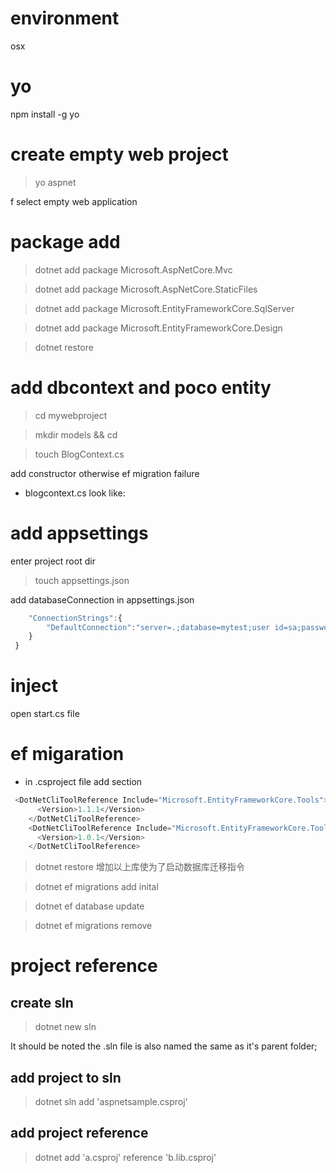 # environment
osx
# yo
npm install -g yo
# create empty web project
> yo aspnet 

f select empty web application
# package add
> dotnet add package Microsoft.AspNetCore.Mvc

> dotnet add package Microsoft.AspNetCore.StaticFiles

> dotnet add package Microsoft.EntityFrameworkCore.SqlServer

> dotnet add package Microsoft.EntityFrameworkCore.Design

> dotnet restore

# add dbcontext and poco entity
> cd mywebproject

> mkdir models && cd

> touch BlogContext.cs

 add constructor otherwise ef migration failure

* blogcontext.cs look like:

# add appsettings
 enter project root dir

> touch appsettings.json 

 add databaseConnection in appsettings.json

```js {
    "ConnectionStrings":{
        "DefaultConnection":"server=.;database=mytest;user id=sa;password=*"
    }
 }
```
# inject
open start.cs file

# ef migaration
* in .csproject file add section
```js
 <DotNetCliToolReference Include="Microsoft.EntityFrameworkCore.Tools">
      <Version>1.1.1</Version>
    </DotNetCliToolReference>
    <DotNetCliToolReference Include="Microsoft.EntityFrameworkCore.Tools.DotNet">
      <Version>1.0.1</Version>
    </DotNetCliToolReference>
```
> dotnet restore
增加以上库使为了启动数据库迁移指令

> dotnet ef migrations add inital

> dotnet ef database update

> dotnet ef migrations remove

# project reference
## create sln 
> dotnet new sln

It should be noted the .sln file is also named the same as it's parent folder;
## add project to sln
> dotnet sln add 'aspnetsample.csproj'
## add project reference
> dotnet add 'a.csproj' reference 'b.lib.csproj'

